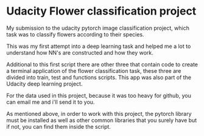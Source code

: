 # Udacity Flower classification project

My submission to the udacity pytorch image classification project, which task was to classify flowers according to their species.

This was my first attempt into a deep learning task and helped me a lot to understand how NN's are constructed and how they work.

Additional to this first script there are other three that contain code to create a terminal application of the flower classification task, these three are divided into train, test and functions scripts. This app was also part of the Udacity deep learning project.

For the data used in this project, because it was too heavy for github, you can email me and i'll send it to you.

As mentioned above, in order to work with this project, the pytorch library must be installed as well as other common libraries that you surely have but if not, you can find them inside the script.
